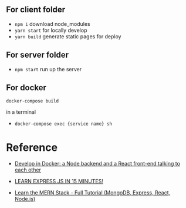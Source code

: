 

## For client folder
- `npm i`
download node_modules
- `yarn start` 
for locally develop
- `yarn build`
generate static pages for deploy

## For server folder
- `npm start`
run up the server


## For docker
`docker-compose build`

in a terminal
- `docker-compose exec {service name} sh`


# Reference
- [Develop in Docker: a Node backend and a React front-end talking to each other](https://xiaolishen.medium.com/develop-in-docker-a-node-backend-and-a-react-front-end-talking-to-each-other-5c522156f634)

- [LEARN EXPRESS JS IN 15 MINUTES!](https://www.youtube.com/watch?v=JlgKybraoy4)


- [Learn the MERN Stack - Full Tutorial (MongoDB, Express, React, Node.js)](https://www.youtube.com/watch?v=7CqJlxBYj-M)
